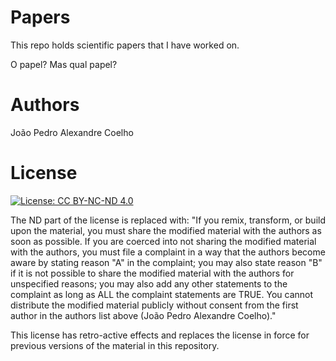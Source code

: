 # Papers
This repo holds scientific papers that I have worked on.

O papel? Mas qual papel?

# Authors
João Pedro Alexandre Coelho

# License

[![License: CC BY-NC-ND 4.0](https://img.shields.io/badge/License-CC%20BY--NC--ND%204.0-lightgrey.svg)](https://creativecommons.org/licenses/by-nc-nd/4.0/)

The ND part of the license is replaced with: "If you remix, transform, or build upon the material, you must share the modified material with the authors as soon as possible. If you are coerced into not sharing the modified material with the authors, you must file a complaint in a way that the authors become aware by stating reason "A" in the complaint; you may also state reason "B" if it is not possible to share the modified material with the authors for unspecified reasons; you may also add any other statements to the complaint as long as ALL the complaint statements are TRUE.
You cannot distribute the modified material publicly without consent from the first author in the authors list above (João Pedro Alexandre Coelho)."

This license has retro-active effects and replaces the license in force for previous versions of the material in this repository. 
